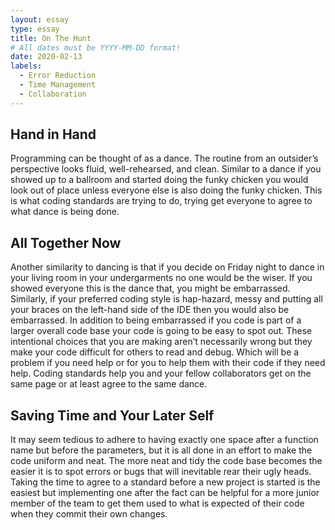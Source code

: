 ```yaml
---
layout: essay
type: essay
title: On The Hunt
# All dates must be YYYY-MM-DD format!
date: 2020-02-13
labels:
  - Error Reduction
  - Time Management
  - Collaboration
---
```


## Hand in Hand

Programming can be thought of as a dance. The routine from an outsider’s perspective looks fluid, well-rehearsed, and clean. Similar to a dance if you showed up to a ballroom and started doing the funky chicken you would look out of place unless everyone else is also doing the funky chicken. This is what coding standards are trying to do, trying get everyone to agree to what dance is being done. 

## All Together Now

Another similarity to dancing is that if you decide on Friday night to dance in your living room in your undergarments no one would be the wiser. If you showed everyone this is the dance that, you might be embarrassed. Similarly, if your preferred coding style is hap-hazard, messy and putting all your braces on the left-hand side of the IDE then you would also be embarrassed. In addition to being embarrassed if you code is part of a larger overall code base your code is going to be easy to spot out. These intentional choices that you are making aren’t necessarily wrong but they make your code difficult for others to read and debug. Which will be a problem if you need help or for you to help them with their code if they need help. Coding standards help you and your fellow collaborators get on the same page or at least agree to the same dance.

## Saving Time and Your Later Self

It may seem tedious to adhere to having exactly one space after a function name but before the parameters, but it is all done in an effort to make the code uniform and neat. The more neat and tidy the code base becomes the easier it is to spot errors or bugs that will inevitable rear their ugly heads. Taking the time to agree to a standard before a new project is started is the easiest but implementing one after the fact can be helpful for a more junior member of the team to get them used to what is expected of their code when they commit their own changes.
